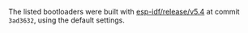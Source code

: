 The listed bootloaders were built with [esp-idf/release/v5.4](https://github.com/espressif/esp-idf/tree/release/v5.4) at commit `3ad3632`, using the default settings.